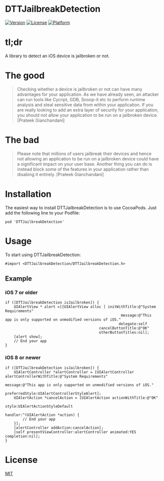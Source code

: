 DTTJailbreakDetection
=====================

[![Version](https://img.shields.io/cocoapods/v/DTTJailbreakDetection.svg?style=flat)](http://cocoadocs.org/docsets/DTTJailbreakDetection)
[![License](https://img.shields.io/cocoapods/l/DTTJailbreakDetection.svg?style=flat)](http://cocoadocs.org/docsets/DTTJailbreakDetection)
[![Platform](https://img.shields.io/cocoapods/p/DTTJailbreakDetection.svg?style=flat)](http://cocoadocs.org/docsets/DTTJailbreakDetection)

# tl;dr

A library to detect an iOS device is jailbroken or not.

# The good

> Checking whether a device is jailbroken or not can have many advantages for your application. As we have already seen, an attacker can run tools like Cycript, GDB, Snoop-it etc to perform runtime analysis and steal sensitive data from within your application. If you are really looking to add an extra layer of security for your application, you should not allow your application to be run on a jailbroken device. [Prateek Gianchandani]

# The bad

> Please note that millions of users jailbreak their devices and hence not allowing an application to be run on a jailbroken device could have a significant impact on your user base. Another thing you can do is instead block some of the features in your application rather than disabing it entirely. [Prateek Gianchandani]

# Installation

The easiest way to install DTTJailbreakDetection is to use CocoaPods. Just add the following line to your Podfile:

    pod 'DTTJailbreakDetection'

# Usage

To start using DTTJailbreakDetection:
```obj-c
#import <DTTJailbreakDetection/DTTJailbreakDetection.h>
```

## Example

### iOS 7 or older
```obj-c
if ([DTTJailbreakDetection isJailbroken]) {
    UIAlertView * alert =[[UIAlertView alloc ] initWithTitle:@"System Requirements"
                                                     message:@"This app is only supported on unmodified versions of iOS."
                                                    delegate:self
                                           cancelButtonTitle:@"OK"
                                           otherButtonTitles:nil];
    [alert show];
    // End your app
}
```

### iOS 8 or newer
```obj-c
if ([DTTJailbreakDetection isJailbroken]) {
    UIAlertController *alertController = [UIAlertController alertControllerWithTitle:@"System Requirements"
                                                                             message:@"This app is only supported on unmodified versions of iOS."
                                                                      preferredStyle:UIAlertControllerStyleAlert];
    UIAlertAction *cancelAction = [UIAlertAction actionWithTitle:@"OK"
                                                           style:UIAlertActionStyleDefault
                                                         handler:^(UIAlertAction *action) {
        // End your app
    }];
    [alertController addAction:cancelAction];
    [self presentViewController:alertController animated:YES completion:nil];
}
```

# License

[MIT](http://thi.mit-license.org/)
